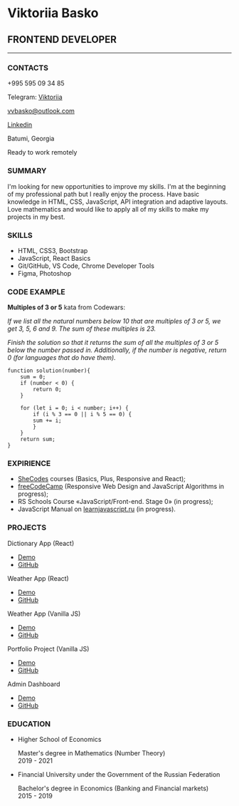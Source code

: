 # Viktoriia Basko

## FRONTEND DEVELOPER

---

### CONTACTS

+995 595 09 34 85

Telegram: [Viktoriia](https://t.me/VictoriiaBasko)

vvbasko@outlook.com

[Linkedin](https://www.linkedin.com/in/vbasko/)

Batumi, Georgia

Ready to work remotely

### SUMMARY

I'm looking for new opportunities to improve my skills. I'm at the beginning of my professional path but I really enjoy the process. Have basic knowledge in HTML, CSS, JavaScript, API integration and adaptive layouts. Love mathematics and would like to apply all of my skills to make my projects in my best.

### SKILLS

- HTML, CSS3, Bootstrap
- JavaScript, React Basics
- Git/GitHub, VS Code, Chrome Developer Tools
- Figma, Photoshop

### CODE EXAMPLE

**Multiples of 3 or 5** kata from Codewars:

_If we list all the natural numbers below 10 that are multiples of 3 or 5, we get 3, 5, 6 and 9. The sum of these multiples is 23._

_Finish the solution so that it returns the sum of all the multiples of 3 or 5 below the number passed in. Additionally, if the number is negative, return 0 (for languages that do have them)._

    function solution(number){
        sum = 0;
        if (number < 0) {
            return 0;
        }

        for (let i = 0; i < number; i++) {
            if (i % 3 == 0 || i % 5 == 0) {
            sum += i;
            }
        }
        return sum;
    }

### EXPIRIENCE

- [SheCodes](https://www.shecodes.io/graduates/41798-viktoriia-basko) courses (Basics, Plus, Responsive and React);
- [freeCodeCamp](https://www.freecodecamp.org/) (Responsive Web Design and JavaScript Algorithms in progress);
- RS Schools Course «JavaScript/Front-end. Stage 0» (in progress);
- JavaScript Manual on [learnjavascript.ru](https://learn.javascript.ru/) (in progress).

### PROJECTS

Dictionary App (React)

- [Demo](https://aesthetic-moxie-be5ef7.netlify.app/)
- [GitHub](https://github.com/VBasko/dictionary-project)

Weather App (React)

- [Demo](https://fabulous-stardust-18ad11.netlify.app/)
- [GitHub](https://github.com/VBasko/weather-react-simple)

Weather App (Vanilla JS)

- [Demo](https://heartfelt-sprite-72d3b3.netlify.app/)
- [GitHub](https://github.com/VBasko/WeatherApp)

Portfolio Project (Vanilla JS)

- [Demo](https://sprightly-malabi-202f95.netlify.app/)
- [GitHub](https://github.com/VBasko/Portfolio-project)

Admin Dashboard

- [Demo](https://aesthetic-moxie-be5ef7.netlify.app/)
- [GitHub](https://github.com/VBasko/ResponsiveAdminDashboard)

### EDUCATION

- Higher School of Economics

  Master's degree in Mathematics (Number Theory)  
   2019 - 2021

- Financial University under the Government of the Russian Federation

  Bachelor's degree in Economics (Banking and Financial markets)  
   2015 - 2019
